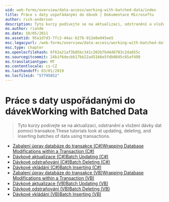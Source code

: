 ```yaml
---
uid: web-forms/overview/data-access/working-with-batched-data/index
title: Práce s daty uspořádanými do dávek | Dokumentace Microsoftu
author: rick-anderson
description: Tyto kurzy podívejte se na aktualizaci, odstranění a vložení dávky dat pomocí transakce.
ms.author: riande
ms.date: 10/05/2011
ms.assetid: 95a1d7d3-7fc2-44ac-b27b-912e0e045ee5
msc.legacyurl: /web-forms/overview/data-access/working-with-batched-data
msc.type: chapter
ms.openlocfilehash: 6f62a21af3b85bc341c202b7b44d6703c2da655c
ms.sourcegitcommit: 24b1f6decbb17bb22a45166e5fdb0845c65af498
ms.translationtype: MT
ms.contentlocale: cs-CZ
ms.lasthandoff: 03/01/2019
ms.locfileid: "57795852"
---
```

<a name="working-with-batched-data"></a><span data-ttu-id="44ff2-103">Práce s daty uspořádanými do dávek</span><span class="sxs-lookup"><span data-stu-id="44ff2-103">Working with Batched Data</span></span>
====================
> <span data-ttu-id="44ff2-104">Tyto kurzy podívejte se na aktualizaci, odstranění a vložení dávky dat pomocí transakce.</span><span class="sxs-lookup"><span data-stu-id="44ff2-104">These tutorials look at updating, deleting, and inserting batches of data using transactions.</span></span>


- [<span data-ttu-id="44ff2-105">Zabalení úprav databáze do transakce (C#)</span><span class="sxs-lookup"><span data-stu-id="44ff2-105">Wrapping Database Modifications within a Transaction (C#)</span></span>](wrapping-database-modifications-within-a-transaction-cs.md)
- [<span data-ttu-id="44ff2-106">Dávkové aktualizace (C#)</span><span class="sxs-lookup"><span data-stu-id="44ff2-106">Batch Updating (C#)</span></span>](batch-updating-cs.md)
- [<span data-ttu-id="44ff2-107">Dávkové odstraňování (C#)</span><span class="sxs-lookup"><span data-stu-id="44ff2-107">Batch Deleting (C#)</span></span>](batch-deleting-cs.md)
- [<span data-ttu-id="44ff2-108">Dávkové vkládání (C#)</span><span class="sxs-lookup"><span data-stu-id="44ff2-108">Batch Inserting (C#)</span></span>](batch-inserting-cs.md)
- [<span data-ttu-id="44ff2-109">Zabalení úprav databáze do transakce (VB)</span><span class="sxs-lookup"><span data-stu-id="44ff2-109">Wrapping Database Modifications within a Transaction (VB)</span></span>](wrapping-database-modifications-within-a-transaction-vb.md)
- [<span data-ttu-id="44ff2-110">Dávkové aktualizace (VB)</span><span class="sxs-lookup"><span data-stu-id="44ff2-110">Batch Updating (VB)</span></span>](batch-updating-vb.md)
- [<span data-ttu-id="44ff2-111">Dávkové odstraňování (VB)</span><span class="sxs-lookup"><span data-stu-id="44ff2-111">Batch Deleting (VB)</span></span>](batch-deleting-vb.md)
- [<span data-ttu-id="44ff2-112">Dávkové vkládání (VB)</span><span class="sxs-lookup"><span data-stu-id="44ff2-112">Batch Inserting (VB)</span></span>](batch-inserting-vb.md)
